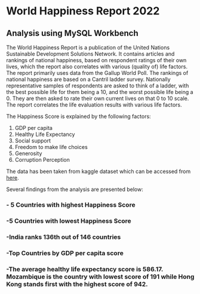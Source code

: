 # World Happiness Report 2022
## Analysis using MySQL Workbench


The World Happiness Report is a publication of the United Nations Sustainable Development Solutions Network. It contains articles and rankings of national happiness, based on respondent ratings of their own lives, which the report also correlates with various (quality of) life factors. The report primarily uses data from the Gallup World Poll. The rankings of national happiness are based on a Cantril ladder survey. Nationally representative samples of respondents are asked to think of a ladder, with the best possible life for them being a 10, and the worst possible life being a 0. They are then asked to rate their own current lives on that 0 to 10 scale. The report correlates the life evaluation results with various life factors.

The Happiness Score is explained by the following factors:
1. GDP per capita
2. Healthy Life Expectancy
3. Social support
4. Freedom to make life choices
5. Generosity
6. Corruption Perception

The data has been taken from kaggle dataset which can be accessed from [here](https://www.kaggle.com/datasets/mathurinache/world-happiness-report).

Several findings from the analysis are presented below:

### - 5 Countries with highest Happiness Score

### -5 Countries with lowest Happiness Score

### -India ranks 136th out of 146 countries

### -Top Countries by GDP per capita score

### -The average healthy life expectancy score is 586.17. Mozambique is the country with lowest score of 191 while Hong Kong stands first with the highest score of 942.
